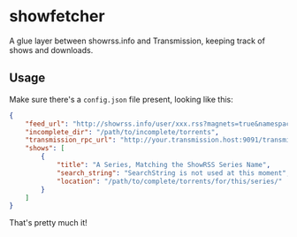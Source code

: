 # showfetcher
A glue layer between showrss.info and Transmission, keeping track of shows and downloads.

## Usage

Make sure there's a `config.json` file present, looking like this:

```json
{
    "feed_url": "http://showrss.info/user/xxx.rss?magnets=true&namespaces=true&name=clean&quality=null&re=null",
    "incomplete_dir": "/path/to/incomplete/torrents",
    "transmission_rpc_url": "http://your.transmission.host:9091/transmission/rpc",
    "shows": [
        {
            "title": "A Series, Matching the ShowRSS Series Name",
            "search_string": "SearchString is not used at this moment",    
            "location": "/path/to/complete/torrents/for/this/series/"
        }
    ]
}
```
That's pretty much it!
